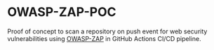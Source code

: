 # OWASP-ZAP-POC
Proof of concept to scan a repository on push event for web security vulnerabilities using [OWASP-ZAP](https://www.zaproxy.org/) in GitHub Actions CI/CD pipeline.
